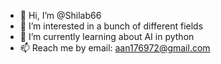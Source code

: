 - 👋 Hi, I’m @Shilab66
- 🧠 I’m interested in a bunch of different fields
- 📖 I’m currently learning about AI in python
- 📫 Reach me by email: aan176972@gmail.com
